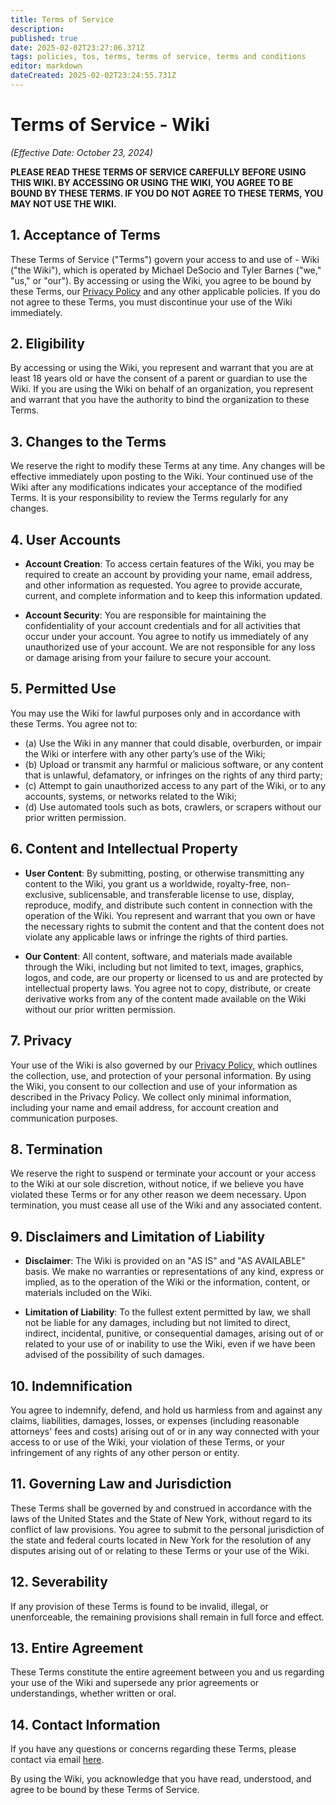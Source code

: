```yaml
---
title: Terms of Service
description: 
published: true
date: 2025-02-02T23:27:06.371Z
tags: policies, tos, terms, terms of service, terms and conditions
editor: markdown
dateCreated: 2025-02-02T23:24:55.731Z
---
```


# Terms of Service - Wiki  
*(Effective Date: October 23, 2024)*  

**PLEASE READ THESE TERMS OF SERVICE CAREFULLY BEFORE USING THIS WIKI. BY ACCESSING OR USING THE WIKI, YOU AGREE TO BE BOUND BY THESE TERMS. IF YOU DO NOT AGREE TO THESE TERMS, YOU MAY NOT USE THE WIKI.**  

## 1. **Acceptance of Terms**  
These Terms of Service ("Terms") govern your access to and use of - Wiki ("the Wiki"), which is operated by Michael DeSocio and Tyler Barnes ("we," "us," or "our"). By accessing or using the Wiki, you agree to be bound by these Terms, our [Privacy Policy](/privacy) and any other applicable policies. If you do not agree to these Terms, you must discontinue your use of the Wiki immediately.

## 2. **Eligibility**  
By accessing or using the Wiki, you represent and warrant that you are at least 18 years old or have the consent of a parent or guardian to use the Wiki. If you are using the Wiki on behalf of an organization, you represent and warrant that you have the authority to bind the organization to these Terms.

## 3. **Changes to the Terms**  
We reserve the right to modify these Terms at any time. Any changes will be effective immediately upon posting to the Wiki. Your continued use of the Wiki after any modifications indicates your acceptance of the modified Terms. It is your responsibility to review the Terms regularly for any changes.

## 4. **User Accounts**  
- **Account Creation**: To access certain features of the Wiki, you may be required to create an account by providing your name, email address, and other information as requested. You agree to provide accurate, current, and complete information and to keep this information updated.  

- **Account Security**: You are responsible for maintaining the confidentiality of your account credentials and for all activities that occur under your account. You agree to notify us immediately of any unauthorized use of your account. We are not responsible for any loss or damage arising from your failure to secure your account.

## 5. **Permitted Use**  
You may use the Wiki for lawful purposes only and in accordance with these Terms. You agree not to:

- (a) Use the Wiki in any manner that could disable, overburden, or impair the Wiki or interfere with any other party’s use of the Wiki;  
- (b) Upload or transmit any harmful or malicious software, or any content that is unlawful, defamatory, or infringes on the rights of any third party;  
- (c) Attempt to gain unauthorized access to any part of the Wiki, or to any accounts, systems, or networks related to the Wiki;  
- (d) Use automated tools such as bots, crawlers, or scrapers without our prior written permission.

## 6. **Content and Intellectual Property**  
- **User Content**: By submitting, posting, or otherwise transmitting any content to the Wiki, you grant us a worldwide, royalty-free, non-exclusive, sublicensable, and transferable license to use, display, reproduce, modify, and distribute such content in connection with the operation of the Wiki. You represent and warrant that you own or have the necessary rights to submit the content and that the content does not violate any applicable laws or infringe the rights of third parties.  

- **Our Content**: All content, software, and materials made available through the Wiki, including but not limited to text, images, graphics, logos, and code, are our property or licensed to us and are protected by intellectual property laws. You agree not to copy, distribute, or create derivative works from any of the content made available on the Wiki without our prior written permission.

## 7. **Privacy**  
Your use of the Wiki is also governed by our [Privacy Policy](/privacy), which outlines the collection, use, and protection of your personal information. By using the Wiki, you consent to our collection and use of your information as described in the Privacy Policy. We collect only minimal information, including your name and email address, for account creation and communication purposes.

## 8. **Termination**  
We reserve the right to suspend or terminate your account or your access to the Wiki at our sole discretion, without notice, if we believe you have violated these Terms or for any other reason we deem necessary. Upon termination, you must cease all use of the Wiki and any associated content.

## 9. **Disclaimers and Limitation of Liability**  
- **Disclaimer**: The Wiki is provided on an "AS IS" and "AS AVAILABLE" basis. We make no warranties or representations of any kind, express or implied, as to the operation of the Wiki or the information, content, or materials included on the Wiki.  

- **Limitation of Liability**: To the fullest extent permitted by law, we shall not be liable for any damages, including but not limited to direct, indirect, incidental, punitive, or consequential damages, arising out of or related to your use of or inability to use the Wiki, even if we have been advised of the possibility of such damages.

## 10. **Indemnification**  
You agree to indemnify, defend, and hold us harmless from and against any claims, liabilities, damages, losses, or expenses (including reasonable attorneys' fees and costs) arising out of or in any way connected with your access to or use of the Wiki, your violation of these Terms, or your infringement of any rights of any other person or entity.

## 11. **Governing Law and Jurisdiction**  
These Terms shall be governed by and construed in accordance with the laws of the United States and the State of New York, without regard to its conflict of law provisions. You agree to submit to the personal jurisdiction of the state and federal courts located in New York for the resolution of any disputes arising out of or relating to these Terms or your use of the Wiki.

## 12. **Severability**  
If any provision of these Terms is found to be invalid, illegal, or unenforceable, the remaining provisions shall remain in full force and effect.

## 13. **Entire Agreement**  
These Terms constitute the entire agreement between you and us regarding your use of the Wiki and supersede any prior agreements or understandings, whether written or oral.

## 14. **Contact Information**  
If you have any questions or concerns regarding these Terms, please contact via email [here](mailto:mike+wiki@desocios.com).

By using the Wiki, you acknowledge that you have read, understood, and agree to be bound by these Terms of Service.
